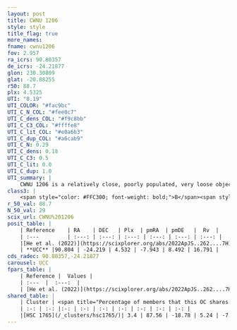 ```yaml
---
layout: post
title: CWNU 1206
style: style
title_flag: true
more_names: 
fname: cwnu1206
fov: 2.957
ra_icrs: 90.80357
de_icrs: -24.21877
glon: 230.30809
glat: -20.88255
r50: 88.7
plx: 4.5325
UTI: "0.19"
UTI_COLOR: "#fac9bc"
UTI_C_N_COL: "#fee0c7"
UTI_C_dens_COL: "#f9c8bb"
UTI_C_C3_COL: "#ffffe8"
UTI_C_lit_COL: "#e0a6b3"
UTI_C_dup_COL: "#a6cab9"
UTI_C_N: 0.29
UTI_C_dens: 0.18
UTI_C_C3: 0.5
UTI_C_lit: 0.0
UTI_C_dup: 1.0
UTI_summary: |
    CWNU 1206 is a relatively close, poorly populated, very loose object of intermediate C3 quality. It was recently reported in the literature. This object shares a very small percentage of members with a later reported entry.
class3: |
    <span style="color: #FFC300; font-weight: bold;">B</span><span style="color: #FFC300; font-weight: bold;">B</span>
r_50_val: 88.7
N_50_val: 29
scix_url: CWNU%201206
posit_table: |
    | Reference    | RA    | DEC   | Plx  | pmRA  | pmDE   |  Rv  |
    | :---         | :---: | :---: | :---: | :---: | :---: | :---: |
    |[He et al. (2022)](https://scixplorer.org/abs/2022ApJS..262....7H) | 90.773 | -24.339 | 4.559 | -7.814 | 8.539 | -- |
    | **UCC** |90.804 | -24.219 | 4.532 | -7.943 | 8.492 | 16.791 | 
cds_radec: 90.80357,-24.21877
carousel: UCC
fpars_table: |
    | Reference |  Values |
    | :---  |  :---:  |
    | [He et al. (2022)](https://scixplorer.org/abs/2022ApJS..262....7H) | `A0=0.6, logAge=7.65` |
shared_table: |
    | Cluster | <span title="Percentage of members that this OC shares with the ones listed">%</span>   | RA   | DEC   | Plx   | pmRA  | pmDE  | Rv | UTI |
    | :-: | :-: |:-: | :-: | :-: | :-: | :-: | :-: | :-: |
    |[HSC 1765](/_clusters/hsc1765/)| 3.4 | 87.56 | -18.78 | 5.24 | -7.44 | 8.09 | 16.69 |0.36 |
---
```

